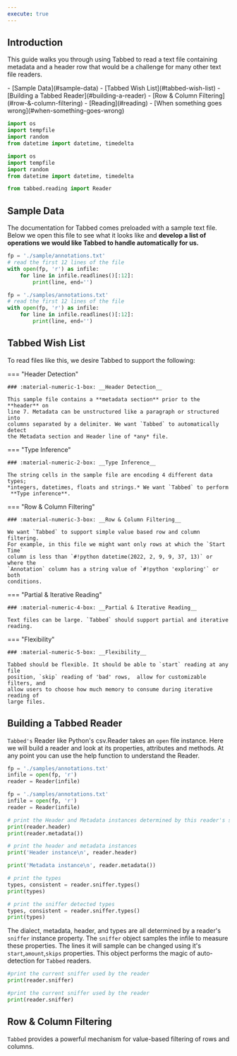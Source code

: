 ```yaml
---
execute: true
---
```


## **__Introduction__**
This guide walks you through using Tabbed to read a text file containing
metadata and a header row that would be a challenge for many other text file
readers.

<div class="grid cards" markdown>
- [Sample Data](#sample-data)
- [Tabbed Wish List](#tabbed-wish-list)
- [Building a Tabbed Reader](#building-a-reader)
- [Row & Column Filtering](#row-&-column-filtering)
- [Reading](#reading)
- [When something goes wrong](#when-something-goes-wrong)
</div>

[comment]: # (pymdownx block which allows line nums but does not execute)

```py title="Imports" linenums="1"
import os
import tempfile
import random
from datetime import datetime, timedelta
```

[comment]: # (an mkdocs-execute block does not allow line nums but executes)

```python tags=['hide-input']
import os
import tempfile
import random
from datetime import datetime, timedelta

from tabbed.reading import Reader
```

## **__Sample Data__**
The documentation for Tabbed comes preloaded with a sample text file. Below we
open this file to see what it looks like and **develop a list of operations we
would like Tabbed to handle automatically for us.**

```py title="Preview Sample Data, linenums="0"
fp = './sample/annotations.txt'
# read the first 12 lines of the file
with open(fp, 'r') as infile:
    for line in infile.readlines()[:12]:
        print(line, end='')

```

```python tags=['hide-input']
fp = './samples/annotations.txt'
# read the first 12 lines of the file
with open(fp, 'r') as infile:
    for line in infile.readlines()[:12]:
        print(line, end='')
```

## **__Tabbed Wish List__**
To read files like this, we desire Tabbed to support the following:

=== "Header Detection"

    ### :material-numeric-1-box: __Header Detection__

    This sample file contains a **metadata section** prior to the **header** on
    line 7. Metadata can be unstructured like a paragraph or structured into
    columns separated by a delimiter. We want `Tabbed` to automatically detect
    the Metadata section and Header line of *any* file.

=== "Type Inference"

    ### :material-numeric-2-box: __Type Inference__
    
    The string cells in the sample file are encoding 4 different data types;
    *integers, datetimes, floats and strings.* We want `Tabbed` to perform
     **Type inference**.

=== "Row & Column Filtering"
    
    ### :material-numeric-3-box: __Row & Column Filtering__

    We want `Tabbed` to support simple value based row and column filtering.
    For example, in this file we might want only rows at which the `Start Time`
    column is less than `#!python datetime(2022, 2, 9, 9, 37, 13)` or where the
    `Annotation` column has a string value of `#!python 'exploring'` or both
    conditions.

=== "Partial & Iterative Reading"

    ### :material-numeric-4-box: __Partial & Iterative Reading__

    Text files can be large. `Tabbed` should support partial and iterative
    reading.

=== "Flexibility"

    ### :material-numeric-5-box: __Flexibility__

    Tabbed should be flexible. It should be able to `start` reading at any file
    position, `skip` reading of 'bad' rows,  allow for customizable filters, and
    allow users to choose how much memory to consume during iterative reading of
    large files. 


## **__Building a Tabbed Reader__**
`Tabbed's` Reader like Python's csv.Reader takes an `open` file instance. Here
we will build a reader and look at its properties, attributes and methods. At
any point you can use the help function to understand the Reader.

```py title="Build a Reader"
fp = './samples/annotations.txt'
infile = open(fp, 'r')
reader = Reader(infile)
```

```python tags=['hide-input']
fp = './samples/annotations.txt'
infile = open(fp, 'r')
reader = Reader(infile)
```

```py title="The Header and Metadata properties"
# print the Header and Metadata instances determined by this reader's sniffer
print(reader.header)
print(reader.metadata())
```

```python tags=['hide-input']
# print the header and metadata instances
print('Header instance\n', reader.header)

print('Metadata instance\n', reader.metadata())
```

```py title="Type Inference"
# print the types
types, consistent = reader.sniffer.types()
print(types)
```

```python tags=['hide-input']
# print the sniffer detected types
types, consistent = reader.sniffer.types()
print(types)
```
The dialect, metadata, header, and types are all determined by a reader's
`sniffer` instance property. The `sniffer` object samples the infile to measure
these properties. The lines it will sample can be changed using it's
`start`,`amount`,`skips` properties. This object performs the magic of
auto-detection for `Tabbed` readers.

```py title="sniffer property >>> help(sniffer) for more details."
#print the current sniffer used by the reader
print(reader.sniffer)
```

```python tags=["hide-input"]
#print the current sniffer used by the reader
print(reader.sniffer)
```

## **__Row & Column Filtering__**
`Tabbed` provides a powerful mechanism for value-based filtering of rows and
columns. 
